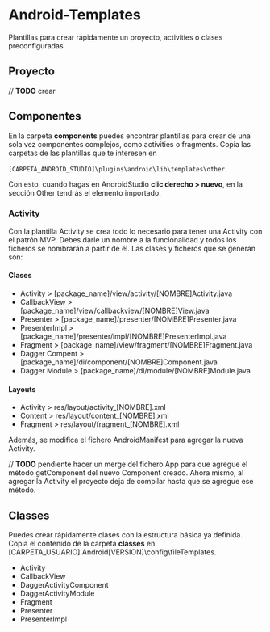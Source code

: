 # Android-Templates
Plantillas para crear rápidamente un proyecto, activities o clases preconfiguradas

## Proyecto
// **TODO** crear

## Componentes
En la carpeta **components** puedes encontrar plantillas para crear de una sola vez componentes complejos, como activities o fragments. Copia las carpetas de las plantillas que te interesen en 

`[CARPETA_ANDROID_STUDIO]\plugins\android\lib\templates\other`. 

Con esto, cuando hagas en AndroidStudio **clic derecho > nuevo**, en la sección Other tendrás el elemento importado.

### Activity
Con la plantilla Activity se crea todo lo necesario para tener una Activity con el patrón MVP. Debes darle un nombre a la funcionalidad y todos los ficheros se nombrarán a partir de él. Las clases y ficheros que se generan son:

#### Clases

* Activity > [package_name]/view/activity/[NOMBRE]Activity.java
* CallbackView > [package_name]/view/callbackview/[NOMBRE]View.java
* Presenter > [package_name]/presenter/[NOMBRE]Presenter.java
* PresenterImpl > [package_name]/presenter/impl/[NOMBRE]PresenterImpl.java
* Fragment > [package_name]/view/fragment/[NOMBRE]Fragment.java
* Dagger Compent > [package_name]/di/component/[NOMBRE]Component.java
* Dagger Module > [package_name]/di/module/[NOMBRE]Module.java

#### Layouts

* Activity > res/layout/activity_[NOMBRE].xml
* Content > res/layout/content_[NOMBRE].xml
* Fragment > res/layout/fragment_[NOMBRE].xml

Además, se modifica el fichero AndroidManifest para agregar la nueva Activity.

// **TODO** pendiente hacer un merge del fichero App para que agregue el método getComponent del nuevo Component creado. Ahora mismo, al agregar la Activity el proyecto deja de compilar hasta que se agregue ese método.

## Classes
Puedes crear rápidamente clases con la estructura básica ya definida. Copia el contenido de la carpeta **classes** en [CARPETA_USUARIO]\.Android[VERSION]\config\fileTemplates.

* Activity
* CallbackView
* DaggerActivityComponent
* DaggerActivityModule
* Fragment
* Presenter
* PresenterImpl
